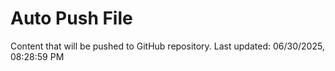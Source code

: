 # Auto Push File

Content that will be pushed to GitHub repository.
Last updated: 06/30/2025, 08:28:59 PM
